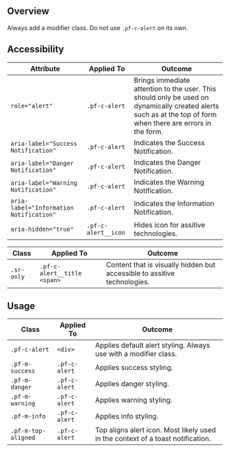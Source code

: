 ## Overview

Always add a modifier class. Do not use `.pf-c-alert` on its own.

## Accessibility

| Attribute | Applied To | Outcome |
| -- | -- | -- |
| `role="alert"` | `.pf-c-alert` |  Brings immediate attention to the user. This should only be used on dynamically created alerts such as at the top of form when there are errors in the form. |
| `aria-label="Success Notification"` | `.pf-c-alert` |  Indicates the Success Notification. |
| `aria-label="Danger Notification"` | `.pf-c-alert` |  Indicates the Danger Notification. |
| `aria-label="Warning Notification"` | `.pf-c-alert` |  Indicates the Warning Notification. |
| `aria-label="Information Notification"` | `.pf-c-alert` |  Indicates the Information Notification. |
| `aria-hidden="true"` | `.pf-c-alert__icon` |  Hides icon for assitive technologies. |

| Class | Applied To | Outcome |
| -- | -- | -- |
| `.sr-only` | `.pf-c-alert__title <span>` | Content that is visually hidden but accessible to assitive technologies. |

## Usage

| Class | Applied To | Outcome |
| -- | -- | -- |
| `.pf-c-alert` | `<div>` |  Applies default alert styling. Always use with a modifier class. |
| `.pf-m-success` | `.pf-c-alert` |  Applies success styling. |
| `.pf-m-danger` | `.pf-c-alert` |  Applies danger styling. |
| `.pf-m-warning` | `.pf-c-alert` |  Applies warning styling. |
| `.pf-m-info` | `.pf-c-alert` |  Applies info styling. |
| `.pf-m-top-aligned` | `.pf-c-alert` |  Top aligns alert icon. Most likely used in the context of a toast notification. |
